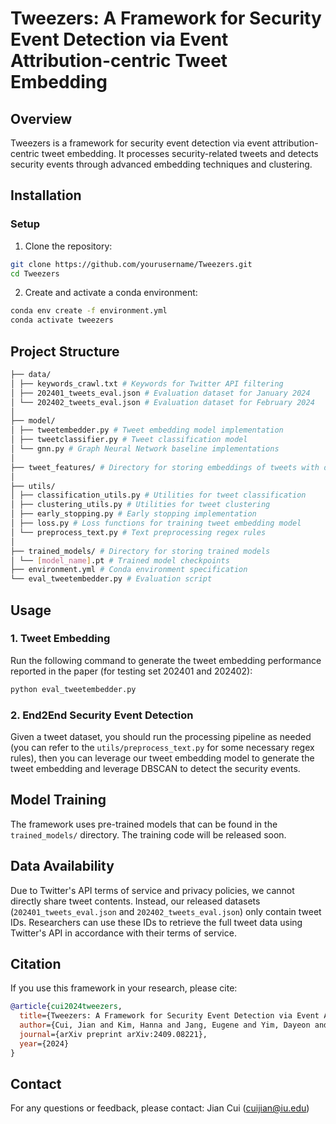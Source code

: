 # Tweezers: A Framework for Security Event Detection via Event Attribution-centric Tweet Embedding

## Overview

Tweezers is a framework for security event detection via event attribution-centric tweet embedding. It processes security-related tweets and detects security events through advanced embedding techniques and clustering.

## Installation

### Setup
1. Clone the repository:
```bash
git clone https://github.com/yourusername/Tweezers.git
cd Tweezers
```

2. Create and activate a conda environment:

```bash
conda env create -f environment.yml
conda activate tweezers
```

## Project Structure

```bash
├── data/
│ ├── keywords_crawl.txt # Keywords for Twitter API filtering
│ ├── 202401_tweets_eval.json # Evaluation dataset for January 2024
│ └── 202402_tweets_eval.json # Evaluation dataset for February 2024
│
├── model/
│ ├── tweetembedder.py # Tweet embedding model implementation
│ ├── tweetclassifier.py # Tweet classification model
│ └── gnn.py # Graph Neural Network baseline implementations
│
├── tweet_features/ # Directory for storing embeddings of tweets with different embedding methods
│
├── utils/
│ ├── classification_utils.py # Utilities for tweet classification
│ ├── clustering_utils.py # Utilities for tweet clustering
│ ├── early_stopping.py # Early stopping implementation
│ ├── loss.py # Loss functions for training tweet embedding model
│ └── preprocess_text.py # Text preprocessing regex rules
│
├── trained_models/ # Directory for storing trained models
│ └── [model_name].pt # Trained model checkpoints
├── environment.yml # Conda environment specification
└── eval_tweetembedder.py # Evaluation script
```

## Usage

### 1. Tweet Embedding

Run the following command to generate the tweet embedding performance reported in the paper (for testing set 202401 and 202402):
```bash
python eval_tweetembedder.py
```

### 2. End2End Security Event Detection


Given a tweet dataset, you should run the processing pipeline as needed (you can refer to the `utils/preprocess_text.py` for some necessary regex rules), then you can leverage our tweet embedding model to generate the tweet embedding and leverage DBSCAN to detect the security events.


## Model Training

The framework uses pre-trained models that can be found in the `trained_models/` directory. 
The training code will be released soon.


## Data Availability
Due to Twitter's API terms of service and privacy policies, we cannot directly share tweet contents. Instead, our released datasets (`202401_tweets_eval.json` and `202402_tweets_eval.json`) only contain tweet IDs. Researchers can use these IDs to retrieve the full tweet data using Twitter's API in accordance with their terms of service.


## Citation

If you use this framework in your research, please cite:
```bibtex
@article{cui2024tweezers,
  title={Tweezers: A Framework for Security Event Detection via Event Attribution-centric Tweet Embedding},
  author={Cui, Jian and Kim, Hanna and Jang, Eugene and Yim, Dayeon and Kim, Kicheol and Lee, Yongjae and Chung, Jin-Woo and Shin, Seungwon and Liao, Xiaojing},
  journal={arXiv preprint arXiv:2409.08221},
  year={2024}
}
```

## Contact
For any questions or feedback, please contact:
Jian Cui (cuijian@iu.edu)

